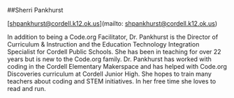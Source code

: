 ##Sherri Pankhurst

[shpankhurst@cordell.k12.ok.us](mailto: shpankhurst@cordell.k12.ok.us)

In addition to being a Code.org Facilitator, Dr. Pankhurst is the Director of Curriculum & Instruction and the Education Technology Integration Specialist for Cordell Public Schools. She has been in teaching for over 22 years but is new to the Code.org family.  Dr. Pankhurst has worked with coding in the Cordell Elementary Makerspace and has helped with Code.org Discoveries curriculum at Cordell Junior High. She hopes to train many teachers about coding and STEM initiatives.  In her free time she loves to read and run.
